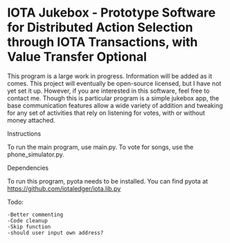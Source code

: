 # IOTA Jukebox - Prototype Software for Distributed Action Selection through IOTA Transactions, with Value Transfer Optional

This program is a large work in progress. Information will be added as it comes. This project will eventually be open-source licensed, but I have not yet set it up. However, if you are interested in this software, feel free to contact me. Though this is particular program is a simple jukebox app, the base communication features allow a wide variety of addition and tweaking for any set of activities that rely on listening for votes, with or without money attached. 

Instructions

To run the main program, use main.py. To vote for songs, use the phone_simulator.py.

Dependencies

To run this program, pyota needs to be installed. You can find pyota at https://github.com/iotaledger/iota.lib.py

Todo: 
```
-Better commenting
-Code cleanup
-Skip function
-should user input own address?
```
